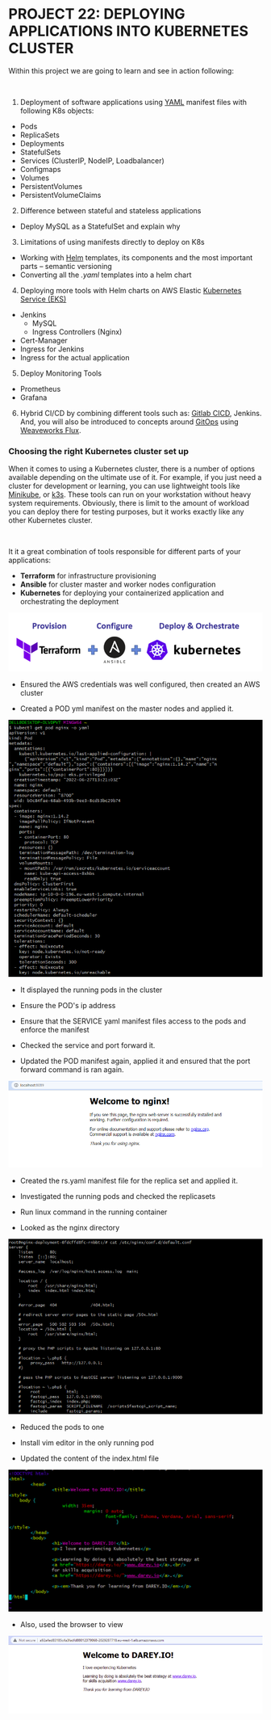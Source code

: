 # PROJECT 22: DEPLOYING APPLICATIONS INTO KUBERNETES CLUSTER

Within this project we are going to learn and see in action following:

<br>

1. Deployment of software applications using [YAML](https://en.wikipedia.org/wiki/YAML) manifest files with following K8s objects:

- Pods
- ReplicaSets
- Deployments
- StatefulSets
- Services (ClusterIP, NodeIP, Loadbalancer)
- Configmaps
- Volumes
- PersistentVolumes
- PersistentVolumeClaims

2. Difference between stateful and stateless applications

- Deploy MySQL as a StatefulSet and explain why

3. Limitations of using manifests directly to deploy on K8s

- Working with [Helm](https://helm.sh/) templates, its components and the most important parts – semantic versioning
- Converting all the _.yaml_ templates into a helm chart

4. Deploying more tools with Helm charts on AWS Elastic [Kubernetes Service (EKS)](https://aws.amazon.com/eks/)

- Jenkins
  - MySQL
  - Ingress Controllers (Nginx)
- Cert-Manager
- Ingress for Jenkins
- Ingress for the actual application

5. Deploy Monitoring Tools

- Prometheus
- Grafana

6. Hybrid CI/CD by combining different tools such as: [Gitlab CICD](https://docs.gitlab.com/ee/ci/), Jenkins. And, you will also be introduced to concepts around [GitOps](https://www.weave.works/technologies/gitops/) using [Weaveworks Flux](https://www.weave.works/oss/flux/).

### Choosing the right Kubernetes cluster set up

When it comes to using a Kubernetes cluster, there is a number of options available depending on the ultimate use of it. For example, if you just need a cluster for development or learning, you can use lightweight tools like [Minikube](https://minikube.sigs.kubernetes.io/docs/start/), or [k3s](https://k3s.io/). These tools can run on your workstation without heavy system requirements. Obviously, there is limit to the amount of workload you can deploy there for testing purposes, but it works exactly like any other Kubernetes cluster.

<br>

It it a great combination of tools responsible for different parts of your applications:

- **Terraform** for infrastructure provisioning
- **Ansible** for cluster master and worker nodes configuration
- **Kubernetes** for deploying your containerized application and orchestrating the deployment

![logo](images/project-22/terra-ansi-k8s.png)

- Ensured the AWS credentials was well configured, then created an AWS cluster

- Created a POD yml manifest on the master nodes and applied it.

![pods](images/project-22/1.PNG)

- It displayed the running pods in the cluster

- Ensure the POD's ip address

- Ensure that the SERVICE yaml manifest files access to the pods and enforce the manifest

- Checked the service and port forward it.

- Updated the POD manifest again, applied it and ensured that the port forward command is ran again.

![browser view](images/project-22/browser-view.PNG)

- Created the rs.yaml manifest file for the replica set and applied it.

- Investigated the running pods and checked the replicasets

- Run linux command in the running container

- Looked as the nginx directory

![nginx](images/project-22/nginx.PNG)

- Reduced the pods to one

- Install vim editor in the only running pod

- Updated the content of the index.html file

![html](images/project-22/html-view.png)

- Also, used the browser to view

![broswer view2](images/project-22/browser2.png)
